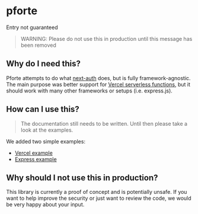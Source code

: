 # pforte
Entry not guaranteed

> WARNING: Please do not use this in production until this message has been removed

## Why do I need this?

Pforte attempts to do what [next-auth](https://next-auth.js.org/) does, but is fully
framework-agnostic. 
The main purpose was better support for [Vercel serverless functions](https://vercel.com/docs/concepts/functions/serverless-functions),
but it should work with many other frameworks or setups (i.e. express.js).

## How can I use this?

> The documentation still needs to be written. Until then please take a look at the examples.

We added two simple examples:
- [Vercel example](./examples/vercel)
- [Express example](./examples/express)

## Why should I not use this in production?

This library is currently a proof of concept and is potentially unsafe.
If you want to help improve the security or just want to review the code, we would be very happy
about your input.
